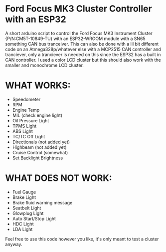 # Ford Focus MK3 Cluster Controller with an ESP32
A short arduino script to control the Ford Focus MK3 Instrument Cluster {P/N:CM5T-10849-TU) with an ESP32-WROOM module with a SN65 something CAN bus tranceiver. This can also be done with a lil bit different code on an Atmega328p/whatever else with a MCP2515 CAN controller and tranciever, only a tranciever is needed on this since the ESP32 has a built in CAN controller.
I used a color LCD cluster but this should also work with the smaller and monochrome LCD cluster.

# WHAT WORKS:
- Speedometer
- RPM
- Engine Temp 
- MIL (check engine light)
- Oil Pressure Light
- TPMS Light
- ABS Light
- TC/TC Off Light
- Directionals (not added yet)
- Highbeam (not added yet)
- Cruise Control (somewhat)
- Set Backlight Brightness


# WHAT DOES NOT WORK:
- Fuel Gauge
- Brake Light
- Brake fluid warning message
- Seatbelt Light
- Glowplug Light
- Auto Start/Stop Light
- HDC Light
- LDA Light

Feel free to use this code however you like, it's only meant to test a cluster anyway.

